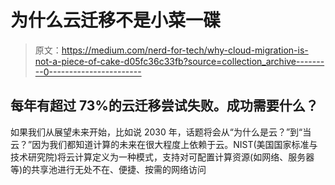 # 为什么云迁移不是小菜一碟

> 原文：<https://medium.com/nerd-for-tech/why-cloud-migration-is-not-a-piece-of-cake-d05fc36c33fb?source=collection_archive---------0----------------------->

## 每年有超过 73%的云迁移尝试失败。成功需要什么？

如果我们从展望未来开始，比如说 2030 年，话题将会从“为什么是云？”到“当云？”因为我们都知道计算的未来在很大程度上依赖于云。NIST(美国国家标准与技术研究院)将云计算定义为一种模式，支持对可配置计算资源(如网络、服务器等)的共享池进行无处不在、便捷、按需的网络访问